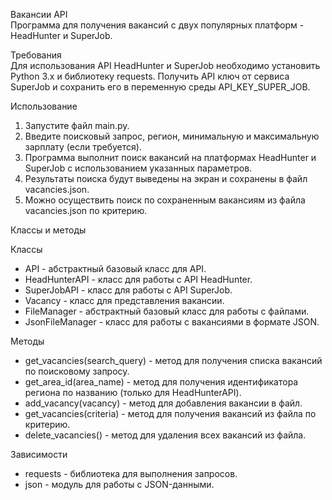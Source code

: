 Вакансии API <br>
Программа для получения вакансий с двух популярных платформ - HeadHunter и SuperJob.

Требования <br>
Для использования API HeadHunter и SuperJob необходимо установить Python 3.x и библиотеку requests.
Получить API ключ от сервиса SuperJob и сохранить его в переменную среды API_KEY_SUPER_JOB.

Использование
1. Запустите файл main.py.
2. Введите поисковый запрос, регион, минимальную и максимальную зарплату (если требуется).
3. Программа выполнит поиск вакансий на платформах HeadHunter и SuperJob с использованием указанных параметров.
4. Результаты поиска будут выведены на экран и сохранены в файл vacancies.json.
5. Можно осуществить поиск по сохраненным вакансиям из файла vacancies.json по критерию.

Классы и методы <br>

Классы
- API - абстрактный базовый класс для API.
- HeadHunterAPI - класс для работы с API HeadHunter.
- SuperJobAPI - класс для работы с API SuperJob.
- Vacancy - класс для представления вакансии.
- FileManager - абстрактный базовый класс для работы с файлами.
- JsonFileManager - класс для работы с вакансиями в формате JSON.

Методы
- get_vacancies(search_query) - метод для получения списка вакансий по поисковому запросу.
- get_area_id(area_name) - метод для получения идентификатора региона по названию (только для HeadHunterAPI).
- add_vacancy(vacancy) - метод для добавления вакансии в файл.
- get_vacancies(criteria) - метод для получения вакансий из файла по критерию.
- delete_vacancies() - метод для удаления всех вакансий из файла.

Зависимости
- requests - библиотека для выполнения запросов.
- json - модуль для работы с JSON-данными.
